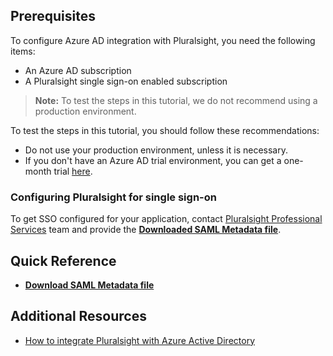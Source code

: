 ## Prerequisites

To configure Azure AD integration with Pluralsight, you need the following items:

- An Azure AD subscription
- A Pluralsight single sign-on enabled subscription

> **Note:**
> To test the steps in this tutorial, we do not recommend using a production environment.

To test the steps in this tutorial, you should follow these recommendations:

- Do not use your production environment, unless it is necessary.
- If you don't have an Azure AD trial environment, you can get a one-month trial [here](https://azure.microsoft.com/pricing/free-trial/).

### Configuring Pluralsight for single sign-on

To get SSO configured for your application, contact [Pluralsight Professional Services](mailTo:professionalservices@pluralsight.com) team and provide the **[Downloaded SAML Metadata file](%metadata:metadataDownloadUrl%)**.

## Quick Reference

* **[Download SAML Metadata file](%metadata:metadataDownloadUrl%)**

## Additional Resources

* [How to integrate Pluralsight with Azure Active Directory](https://docs.microsoft.com/azure/active-directory/active-directory-saas-pluralsight-tutorial)
